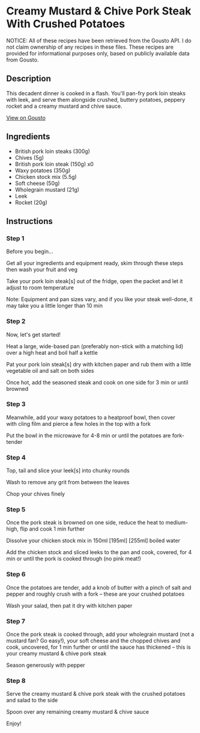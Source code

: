 # Creamy Mustard & Chive Pork Steak With Crushed Potatoes

NOTICE: All of these recipes have been retrieved from the Gousto API. I do not claim ownership of any recipes in these files. These recipes are provided for informational purposes only, based on publicly available data from Gousto.

## Description

This decadent dinner is cooked in a flash. You'll pan-fry pork loin steaks with leek, and serve them alongside crushed, buttery potatoes, peppery rocket and a creamy mustard and ​chive sauce. 

[View on Gousto](https://www.gousto.co.uk/recipes/cookbook/creamy-mustard-chive-pork-steak-with-crushed-potatoes)

## Ingredients

- British pork loin steaks (300g)
- Chives (5g)
- British pork loin steak (150g) x0
- Waxy potatoes (350g)
- Chicken stock mix (5.5g)
- Soft cheese (50g)
- Wholegrain mustard (21g)
- Leek
- Rocket (20g)

## Instructions


### Step 1

Before you begin...

Get all your ingredients and equipment ready, skim through these steps then wash your fruit and veg

Take your pork loin steak[s] out of the fridge, open the packet and let it adjust to room temperature

Note: Equipment and pan sizes vary, and if you like your steak well-done, it may take you a little longer than 10 min


### Step 2

Now, let's get started!

Heat a large, wide-based pan (preferably non-stick with a matching lid) over a high heat and boil half a kettle

Pat your pork loin steak[s] dry with kitchen paper and rub them with a little vegetable oil and salt on both sides

Once hot, add the seasoned steak and cook on one side for 3 min or until browned


### Step 3

Meanwhile, add your waxy potatoes to a heatproof bowl, then cover with cling film and pierce a few holes in the top with a fork

Put the bowl in the microwave for 4-8 min<span class="text-danger"> </span>or until the potatoes are fork-tender


### Step 4

Top, tail and slice your leek[s] into chunky rounds

Wash to remove any grit from between the leaves

Chop your chives finely


### Step 5

Once the pork steak is browned on one side, reduce the heat to medium-high, flip and cook 1 min further

Dissolve your chicken stock mix in 150ml <span class="text-purple">[195ml]</span> <span class="text-danger">[255ml]</span> boiled water

Add the chicken stock and sliced leeks to the pan and cook, covered, for 4 min or until the pork is cooked through (no pink meat!)


### Step 6

Once the potatoes are tender, add a knob of butter with a pinch of salt and pepper and roughly crush with a fork – these are your crushed potatoes

Wash your salad, then pat it dry with kitchen paper


### Step 7

Once the pork steak is cooked through, add your wholegrain mustard (not a mustard fan? Go easy!), your soft cheese and the chopped chives and cook, uncovered, for 1 min further or until the sauce has thickened – this is your creamy mustard & chive pork steak

Season generously with pepper

### Step 8

Serve the creamy mustard & chive pork steak with the crushed potatoes and salad to the side

Spoon over any remaining creamy mustard & chive sauce

Enjoy!

